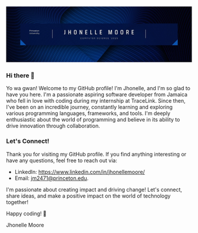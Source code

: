 
![](https://github.com/jhonellemoore/jhonellemoore/blob/521e031a42778212cfc1ce5b492c32c26e20e346/bannerImage.jpg)

  
### Hi there 👋
Yo wa gwan! Welcome to my GitHub profile! I'm Jhonelle, and I'm so glad to have you here. I'm a passionate aspiring software developer from Jamaica who fell in love with coding during my internship at TraceLink. Since then, I've been on an incredible journey, constantly learning and exploring various programming languages, frameworks, and tools. I'm deeply enthusiastic about the world of programming and believe in its ability to drive innovation through collaboration.

### Let's Connect!
Thank you for visiting my GitHub profile. If you find anything interesting or have any questions, feel free to reach out via:
- LinkedIn: https://www.linkedin.com/in/jhonellemoore/
- Email: jm2471@princeton.edu.

I'm passionate about creating impact and driving change! Let's connect, share ideas, and make a positive impact on the world of technology together!

Happy coding! 🚀

Jhonelle Moore


<!--
**jhonellemoore/jhonellemoore** is a ✨ _special_ ✨ repository because its `README.md` (this file) appears on your GitHub profile.

Here are some ideas to get you started:

- 🔭 I’m currently working on ...
- 🌱 I’m currently learning ...
- 👯 I’m looking to collaborate on ...
- 🤔 I’m looking for help with ...
- 💬 Ask me about ...
- 📫 How to reach me: ...
- 😄 Pronouns: ...
- ⚡ Fun fact: ...
-->
